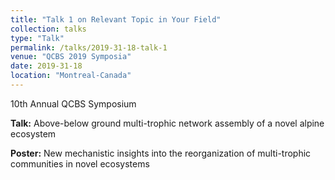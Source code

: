 ```yaml
---
title: "Talk 1 on Relevant Topic in Your Field"
collection: talks
type: "Talk"
permalink: /talks/2019-31-18-talk-1
venue: "QCBS 2019 Symposia"
date: 2019-31-18
location: "Montreal-Canada"
---
```

10th Annual QCBS Symposium 


**Talk:** Above-below ground multi-trophic network assembly of a novel alpine ecosystem

**Poster:** New mechanistic insights into the reorganization of multi-trophic communities in novel ecosystems
